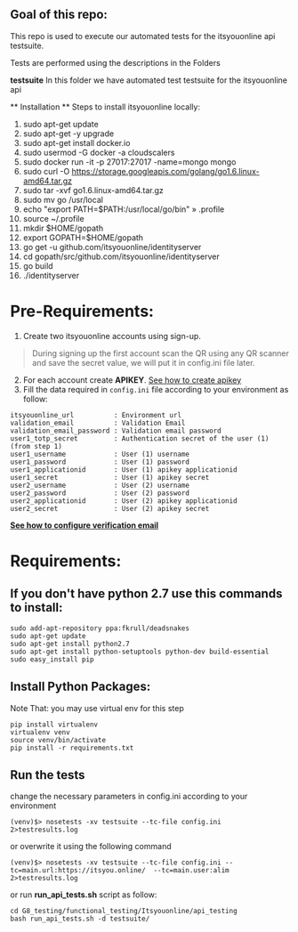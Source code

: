 
## Goal of this repo:
This repo is used to execute our automated tests for the itsyouonline api testsuite.

Tests are performed using the descriptions in the Folders

**testsuite**
In this folder we have automated test testsuite for the itsyouonline api

** Installation **
Steps to install itsyouonline locally:  
1. sudo apt-get update  
2. sudo apt-get -y upgrade  
3. sudo apt-get install docker.io  
4. sudo usermod -G docker -a cloudscalers  
5. sudo docker run -it -p 27017:27017 -name=mongo mongo  
6. sudo curl -O https://storage.googleapis.com/golang/go1.6.linux-amd64.tar.gz  
7. sudo tar -xvf go1.6.linux-amd64.tar.gz  
8. sudo mv go /usr/local  
9. echo "export PATH=\$PATH:/usr/local/go/bin" » .profile  
10. source ~/.profile  
11. mkdir $HOME/gopath  
12. export GOPATH=$HOME/gopath  
13. go get -u github.com/itsyouonline/identityserver  
14. cd gopath/src/github.com/itsyouonline/identityserver  
15. go build  
16. ./identityserver  


# Pre-Requirements:

1. Create two itsyouonline accounts using sign-up.

> During signing up the first account scan the QR using any QR scanner and save the secret value, we will put it in config.ini file later.

2. For each account create **APIKEY**.  [See how to create apikey](create_apikey.md)
3. Fill the data required in ```config.ini``` file according to your environment as follow:

```
itsyouonline_url          : Environment url
validation_email          : Validation Email
validation_email_password : Validation email password
user1_totp_secret         : Authentication secret of the user (1) (from step 1)
user1_username            : User (1) username
user1_password            : User (1) password
user1_applicationid       : User (1) apikey applicationid
user1_secret              : User (1) apikey secret
user2_username            : User (2) username
user2_password            : User (2) password
user2_applicationid       : User (2) apikey applicationid
user2_secret              : User (2) apikey secret
```

<a href="vmail_config.md"><b> See how to configure verification email</b></a>



# Requirements:

If you don't have python 2.7 use this commands to install:
-----------------------------------------------------------
```
sudo add-apt-repository ppa:fkrull/deadsnakes
sudo apt-get update
sudo apt-get install python2.7
sudo apt-get install python-setuptools python-dev build-essential
sudo easy_install pip
```

Install Python Packages:
------------------------
Note That: you may use virtual env for this step
```
pip install virtualenv
virtualenv venv
source venv/bin/activate
pip install -r requirements.txt
```

Run the tests
---------------
change the necessary parameters in config.ini according to your environment
```
(venv)$> nosetests -xv testsuite --tc-file config.ini  2>testresults.log
```

or overwrite it using the following command
```
(venv)$> nosetests -xv testsuite --tc-file config.ini --tc=main.url:https://itsyou.online/  --tc=main.user:alim 2>testresults.log
```

or run **run_api_tests.sh** script as follow:
```
cd G8_testing/functional_testing/Itsyouonline/api_testing
bash run_api_tests.sh -d testsuite/
```
